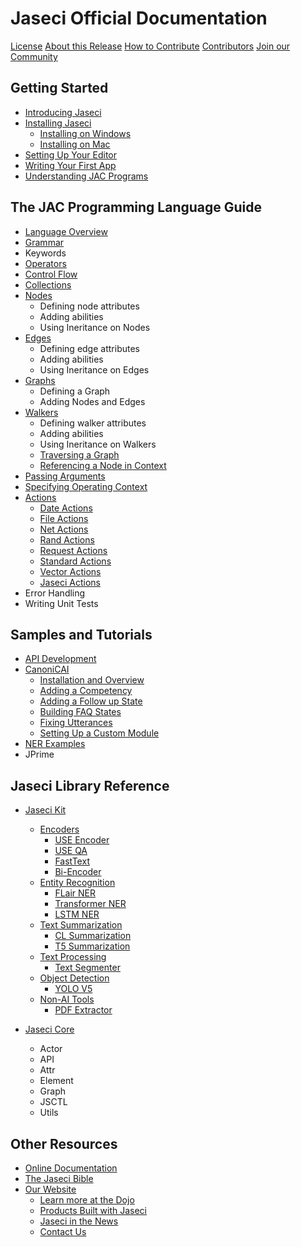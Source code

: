 # Jaseci Official Documentation

[License](LICENSE.md)
[About this Release](CHANGELOG.md)
[How to Contribute](support/guide/how_to_contribute.md)
[Contributors](CONTRIBUTORS.md)
[Join our Community](https://forum.jaseci.org/)

## Getting Started

- [Introducing Jaseci](support/guide/getting_started/introduction.md)
- [Installing Jaseci](support/guide/getting_started/installation.md)
    - [Installing on Windows](support/guide/getting_started/installation.md#installing-on-windows)
    - [Installing on Mac](support/guide/getting_started/installation.md#installing-on-mac)
- [Setting Up Your Editor](support/guide/getting_started/setting_up_your_editor.md)
- [Writing Your First App](support/guide/getting_started/writing_your_first_app.md)
- [Understanding JAC Programs](support/guide/getting_started/understanding_jac_programs.md)

## The JAC Programming Language Guide

- [Language Overview](support/guide/jac_language_guide/jac_language_overview.md)
- [Grammar](support/guide/jac_language_guide/jac_grammar.md)
- Keywords
- [Operators](support/guide/jac_language_guide/operators.md)
- [Control Flow](support/guide/jac_language_guide/control_flow.md)
- [Collections](support/guide/jac_language_guide/collections.md)
- [Nodes](support/guide/jac_language_guide/nodes.md)
    - Defining node attributes
    - Adding abilities
    - Using Ineritance on Nodes
- [Edges](support/guide/jac_language_guide/edges.md)
    - Defining edge attributes
    - Adding abilities
    - Using Ineritance on Edges
- [Graphs](support/guide/jac_language_guide/graphs.md)
    - Defining a Graph
    - Adding Nodes and Edges
- [Walkers](support/guide/jac_language_guide/walkers.md)
    - Defining walker attributes
    - Adding abilities
    - Using Ineritance on Walkers
    - [Traversing a Graph](support/guide/jac_language_guide/traversing_a_graph.md)
    - [Referencing a Node in Context](support/guide/jac_language_guide/referencing_node_context.md)
- [Passing Arguments](support/guide/jac_language_guide/passing_arguments.md)
- [Specifying Operating Context](support/guide/jac_language_guide/specifying_operating_context.md)
- [Actions](support/guide/jac_language_guide/actions.md)
    - [Date Actions](support/guide/jac_language_guide/date_actions.md)
    - [File Actions](support/guide/jac_language_guide/file_actions.md)
    - [Net Actions](support/guide/jac_language_guide/net_actions.md)
    - [Rand Actions](support/guide/jac_language_guide/rand_actions.md)
    - [Request Actions](support/guide/jac_language_guide/request_actions.md)
    - [Standard Actions](support/guide/jac_language_guide/standard_actions.md)
    - [Vector Actions](support/guide/jac_language_guide/vector_actions.md)
    - [Jaseci Actions](support/guide/jac_language_guide/jaseci_actions.md) 
- Error Handling 
- Writing Unit Tests 

## Samples and Tutorials

- [API Development](examples/api_development/README.md)
- [CanoniCAI](examples/canoniCAI/README.md)
    - [Installation and Overview](examples/canoniCAI/README.md)
    - [Adding a Competency](examples/canoniCAI/documentation/add_competency.md)
    - [Adding a Follow up State](examples/canoniCAI/documentation/add_followup_state.md)
    - [Building FAQ States](examples/canoniCAI/documentation/add_remove_data_from_faq_state.md)
    - [Fixing Utterances](examples/canoniCAI/documentation/fixing_utterances.md)
    - [Setting Up a Custom Module](examples/canoniCAI/documentation/jaseci_actions_load_local.md)
- [NER Examples](examples/ner_examples/README.md)
- JPrime 


## Jaseci Library Reference

- [Jaseci Kit](jaseci_kit/README.md)
    - [Encoders](jaseci_kit/modules/encoders/README.md)
        - [USE Encoder](jaseci_kit/modules/encoders/use_enc/README.md)
        - [USE QA](jaseci_kit/modules/encoders/use_qa/README.md)
        - [FastText](jaseci_kit/modules/encoders/fast_enc/README.md)
        - [Bi-Encoder](jaseci_kit/modules/encoders/bi_enc/README.md)
    - [Entity Recognition](jaseci_kit/modules/entity_utils/README.md)
        - [FLair NER](jaseci_kit/modules/entity_utils/flair_ner/README.md)
        - [Transformer NER](jaseci_kit/modules/entity_utils/tfm_ner/README.md)
        - [LSTM NER](jaseci_kit/modules/entity_utils/lstm_ner/README.md)
    - [Text Summarization](jaseci_kit/modules/summarization/README.md)
        - [CL Summarization](jaseci_kit/modules/summarization/cl_summer/README.md)
        - [T5 Summarization](jaseci_kit/modules/summarization/t5_sum/README.md)
    - [Text Processing](jaseci_kit/modules/text_processing/README.md)
        - [Text Segmenter](jaseci_kit/modules/text_processing/text_seg/README.md)
    - [Object Detection](jaseci_kit/modules/object_detection/README.md)
        - [YOLO V5](jaseci_kit/modules/object_detection/yolo_v5/README.md)
    - [Non-AI Tools](jaseci_kit/modules/non_ai/README.md)
        - [PDF Extractor](jaseci_kit/modules/non_ai/pdf_ext/README.md)

- [Jaseci Core](jaseci_core/README.md)
    - Actor
    - API
    - Attr
    - Element
    - Graph
    - JSCTL
    - Utils
        

## Other Resources

- [Online Documentation](https://docs.jaseci.org/)
- [The Jaseci Bible](https://github.com/Jaseci-Labs/jaseci_bible/blob/main/pdf/jaseci_bible.pdf)
- [Our Website](https://jaseci.org/)
    - [Learn more at the Dojo](https://jaseci.org/dojo)
    - [Products Built with Jaseci](https://jaseci.org/products/)
    - [Jaseci in the News](https://jaseci.org/blog/)
    - [Contact Us](https://jaseci.org/contact-us/)

